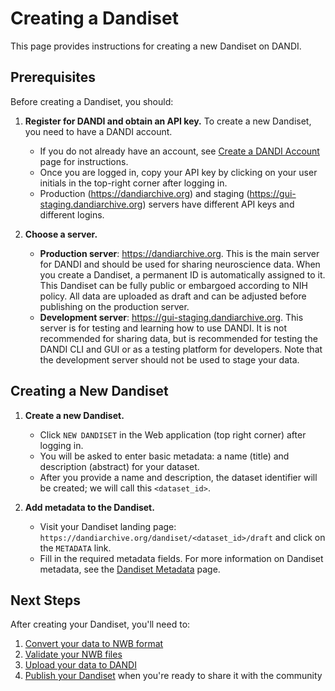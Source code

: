 # Creating a Dandiset

This page provides instructions for creating a new Dandiset on DANDI.

## Prerequisites

Before creating a Dandiset, you should:

1. **Register for DANDI and obtain an API key.** To create a new Dandiset, you need to have a DANDI account.
   * If you do not already have an account, see [Create a DANDI Account](../getting-started/creating-account.md) page for instructions. 
   * Once you are logged in, copy your API key by clicking on your user initials in the top-right corner after logging in.
   * Production (https://dandiarchive.org) and staging (https://gui-staging.dandiarchive.org) servers have different API keys and different logins.

2. **Choose a server.**
   * **Production server**: https://dandiarchive.org. This is the main server for DANDI and should be used for sharing neuroscience data.
     When you create a Dandiset, a permanent ID is automatically assigned to it.
     This Dandiset can be fully public or embargoed according to NIH policy.
     All data are uploaded as draft and can be adjusted before publishing on the production server.
   * **Development server**: https://gui-staging.dandiarchive.org. This server is for testing and learning how to use DANDI.
     It is not recommended for sharing data, but is recommended for testing the DANDI CLI and GUI or as a testing platform for developers.
     Note that the development server should not be used to stage your data.

## Creating a New Dandiset

1. **Create a new Dandiset.** 
   * Click `NEW DANDISET` in the Web application (top right corner) after logging in.
   * You will be asked to enter basic metadata: a name (title) and description (abstract) for your dataset. 
   * After you provide a name and description, the dataset identifier will be created; we will call this `<dataset_id>`.

2. **Add metadata to the Dandiset.** 
   * Visit your Dandiset landing page: `https://dandiarchive.org/dandiset/<dataset_id>/draft` and click on the `METADATA` link.
   * Fill in the required metadata fields. For more information on Dandiset metadata, see the [Dandiset Metadata](./dandiset-metadata.md) page.

## Next Steps

After creating your Dandiset, you'll need to:

1. [Convert your data to NWB format](./converting-data/index.md)
2. [Validate your NWB files](./validating-files.md)
3. [Upload your data to DANDI](./uploading-data.md)
4. [Publish your Dandiset](./publishing-dandisets.md) when you're ready to share it with the community
